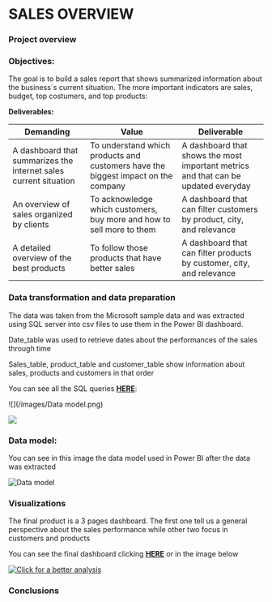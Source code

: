 # SALES OVERVIEW 
### Project overview


### Objectives:
The goal is to build a sales report that shows summarized information about the business´s current situation. The more important indicators are sales, budget, top costumers, and top products:

**Deliverables:**

| Demanding | Value | Deliverable |
| ----------- | ----------- | ----------|
| A dashboard that summarizes the internet sales current situation | To understand which products and customers have the biggest impact on the company | A dashboard that shows the most important metrics and that can be updated everyday |
| An overview of sales organized by clients | To acknowledge which customers, buy more and how to sell more to them | A dashboard that can filter customers by product, city, and relevance  |
| A detailed overview of the best products | To follow those products that have better sales | A dashboard that can filter products by customer, city, and relevance |

### Data transformation and data preparation
The data was taken from the Microsoft sample data and was extracted using SQL server into csv files to use them in the Power BI dashboard.

Date_table was used to retrieve dates about the performances of the sales through time

Sales_table, product_table and customer_table show information about sales, products and customers in that order

You can see all the SQL queries **[HERE](https://github.com/Roberto121c/Sales_Magement)**:

![](/images/Data model.png)

![](https://github.com/Roberto121c/Sales_Magement/blob/46bd7dddc24a5296182572a02cd36c7d32b1fa57/Sales%20query.PNG)

### Data model:
You can see in this image the data model used in Power BI after the data was extracted

![Data model](https://github.com/Roberto121c/Sales_Magement/blob/1304a8f0b772e05e0007618b40b7c77537335a74/image.png)

### Visualizations 
The final product is a 3 pages dashboard. The first one tell us a general perspective about the sales performance while other two focus in customers and products

You can see the final dashboard clicking **[HERE](https://app.powerbi.com/groups/me/reports/38779509-37e6-43d9-b1cd-b209b48d75cf/ReportSection)** or in the image below

[![Click for a better analysis](https://github.com/Roberto121c/Sales_Magement/blob/1304a8f0b772e05e0007618b40b7c77537335a74/PB%20Sales%20Overview.PNG)](https://app.powerbi.com/groups/me/reports/38779509-37e6-43d9-b1cd-b209b48d75cf/ReportSection
)

### Conclusions
